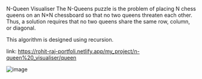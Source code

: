 N-Queen Visualiser
The N-Queens puzzle is the problem of placing N chess queens on an N×N chessboard so that no two queens threaten each other. Thus, a solution requires that no two queens share the same row, column, or diagonal.

This algorithm is designed using recursion.

link: https://rohit-raj-portfoli.netlify.app/my_project/n-queen%20_visualiser/queen

![image](https://github.com/user-attachments/assets/8899d221-ce7b-409d-a978-810af9cb06e7)
